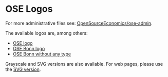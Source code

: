 # OSE Logos

For more administrative files see: [OpenSourceEconomics/ose-admin](https://github.com/OpenSourceEconomics/ose-admin).

The available logos are, among others:
- [OSE logo](https://github.com/OpenSourceEconomics/ose-logos/blob/main/OSE_logo_RGB.pdf)
- [OSE Bonn logo](https://github.com/OpenSourceEconomics/ose-logos/blob/main/OSE_Bonn_logo_RGB.pdf)
- [OSE Bonn without any type](https://github.com/OpenSourceEconomics/ose-logos/blob/main/OSE_logo_no_type_RGB.pdf)

Grayscale and SVG versions are also available. For web pages, please use the [SVG version](https://github.com/OpenSourceEconomics/ose-logos/blob/main/logos/OSE_Bonn_logo_RGB.svg).

<!--
**Measurements of the logo**

The [OSE logo chapter Bonn (medium and light font)](https://github.com/OpenSourceEconomics/ose-logos/blob/main/OSE_bonn_mdli.pdf) has following measurements:
- width: 242.6907 mm
- height: 95.2261 mm
- typo: 52pt ([IBM Plex Sans](https://fonts.google.com/specimen/IBM+Plex+Sans))

[OSE logo chapter Bonn (semi-bold and regular font)](https://github.com/OpenSourceEconomics/ose-logos/blob/main/OSE_bonn_sbre.pdf)
- width: 244.2131 mm
- height: 95.2261 mm
- typo: 52pt ([IBM Plex Sans](https://fonts.google.com/specimen/IBM+Plex+Sans))
-->
